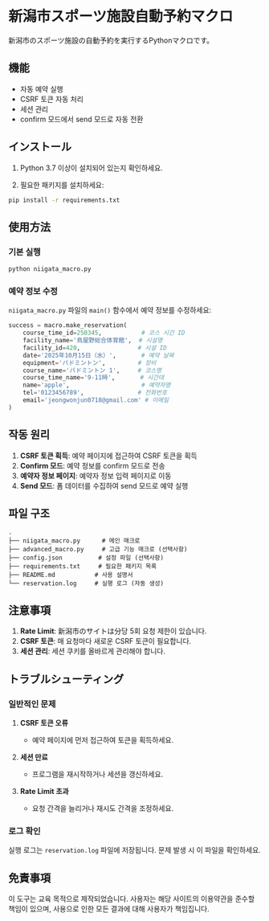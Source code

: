 # 新潟市スポーツ施設自動予約マクロ

新潟市のスポーツ施設の自動予約を実行するPythonマクロです。

## 機能

- 자동 예약 실행
- CSRF 토큰 자동 처리
- 세션 관리
- confirm 모드에서 send 모드로 자동 전환

## インストール

1. Python 3.7 이상이 설치되어 있는지 확인하세요.

2. 필요한 패키지를 설치하세요:
```bash
pip install -r requirements.txt
```

## 使用方法

### 기본 실행
```bash
python niigata_macro.py
```

### 예약 정보 수정
`niigata_macro.py` 파일의 `main()` 함수에서 예약 정보를 수정하세요:

```python
success = macro.make_reservation(
    course_time_id=250345,           # 코스 시간 ID
    facility_name='鳥屋野総合体育館',  # 시설명
    facility_id=420,                # 시설 ID
    date='2025年10月15日（水）',       # 예약 날짜
    equipment='バドミントン',         # 장비
    course_name='バドミントン 1',     # 코스명
    course_time_name='9-11時',       # 시간대
    name='apple',                    # 예약자명
    tel='0123456789',               # 전화번호
    email='jeongwonjun0718@gmail.com' # 이메일
)
```

## 작동 원리

1. **CSRF 토큰 획득**: 예약 페이지에 접근하여 CSRF 토큰을 획득
2. **Confirm 모드**: 예약 정보를 confirm 모드로 전송
3. **예약자 정보 페이지**: 예약자 정보 입력 페이지로 이동
4. **Send 모드**: 폼 데이터를 수집하여 send 모드로 예약 실행

## 파일 구조

```
.
├── niigata_macro.py      # 메인 매크로
├── advanced_macro.py     # 고급 기능 매크로 (선택사항)
├── config.json          # 설정 파일 (선택사항)
├── requirements.txt     # 필요한 패키지 목록
├── README.md           # 사용 설명서
└── reservation.log     # 실행 로그 (자동 생성)
```

## 注意事項

1. **Rate Limit**: 新潟市のサイトは分당 5회 요청 제한이 있습니다.
2. **CSRF 토큰**: 매 요청마다 새로운 CSRF 토큰이 필요합니다.
3. **세션 관리**: 세션 쿠키를 올바르게 관리해야 합니다.

## トラブルシューティング

### 일반적인 문제

1. **CSRF 토큰 오류**
   - 예약 페이지에 먼저 접근하여 토큰을 획득하세요.

2. **세션 만료**
   - 프로그램을 재시작하거나 세션을 갱신하세요.

3. **Rate Limit 초과**
   - 요청 간격을 늘리거나 재시도 간격을 조정하세요.

### 로그 확인

실행 로그는 `reservation.log` 파일에 저장됩니다. 문제 발생 시 이 파일을 확인하세요.

## 免責事項

이 도구는 교육 목적으로 제작되었습니다. 사용자는 해당 사이트의 이용약관을 준수할 책임이 있으며, 사용으로 인한 모든 결과에 대해 사용자가 책임집니다.
